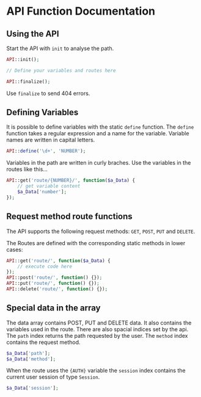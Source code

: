 # API Function Documentation

## Using the API

Start the API with `init` to analyse the path.
```php
API::init();

// Define your variables and routes here

API::finalize();
```
Use `finalize` to send 404 errors.

## Defining Variables

It is possible to define variables with the static `define` function.
The `define` function takes a regular expression and a name for the variable. Variable names are written in capital letters.
```php
API::define('\d+', 'NUMBER');
```

Variables in the path are written in curly braches. Use the variables in the routes like this...
```php
API::get('route/{NUMBER}/', function($a_Data) {
	// get variable content
	$a_Data['number'];
});
```

## Request method route functions

The API supports the following request methods:
`GET`, `POST`, `PUT` and `DELETE`.

The Routes are defined with the corresponding static methods in lower cases:
```php
API::get('route/', function($a_Data) {
	// execute code here
});
API::post('route/', function() {});
API::put('route/', function() {});
API::delete('route/', function() {});
```

## Special data in the array
The data array contains POST, PUT and DELETE data. It also contains the variables used in the route. There are also spacial indices set by the api.
The `path` index returns the path requested by the user. The `method` index contains the request method.
```php
$a_Data['path'];
$a_Data['method'];
```

When the route uses the `{AUTH}` variable the `session` index contains the current user session of type `Session`.
```php
$a_Data['session'];
```